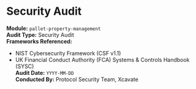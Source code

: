 # Security Audit

**Module:** `pallet-property-management`\
**Audit Type:** Security Audit\
**Frameworks Referenced:**

* NIST Cybersecurity Framework (CSF v1.1)
* UK Financial Conduct Authority (FCA) Systems & Controls Handbook (SYSC)\
  **Audit Date:** `YYYY-MM-DD`\
  **Conducted By:** Protocol Security Team, Xcavate
